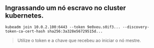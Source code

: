 ## Ingrassando um nó escravo no cluster kubernetes.

```
kubeadm join 10.0.2.100:6443 --token 9e0xeu.s0if3... --discovery-token-ca-cert-hash sha256:3a328e56729515d...
```

> Utilize o token e a chave que recebeu ao iniciar o nó mestre.